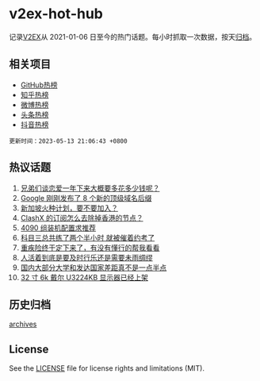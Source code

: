 # v2ex-hot-hub

 记录[V2EX](https://www.v2ex.com/)从 2021-01-06 日至今的热门话题。每小时抓取一次数据，按天[归档](archives)。
 
 ## 相关项目

- [GitHub热榜](https://github.com/lonnyzhang423/github-hot-hub)
- [知乎热榜](https://github.com/lonnyzhang423/zhihu-hot-hub)
- [微博热榜](https://github.com/lonnyzhang423/weibo-hot-hub)
- [头条热榜](https://github.com/lonnyzhang423/toutiao-hot-hub)
- [抖音热榜](https://github.com/lonnyzhang423/douyin-hot-hub)


 `更新时间：2023-05-13 21:06:43 +0800`

## 热议话题

1. [兄弟们谈恋爱一年下来大概要多花多少钱呢？](https://www.v2ex.com/t/939678)
1. [Google 刚刚发布了 8 个新的顶级域名后缀](https://www.v2ex.com/t/939672)
1. [新加坡火种计划，要不要加入？](https://www.v2ex.com/t/939666)
1. [ClashX 的订阅怎么去除掉香港的节点？](https://www.v2ex.com/t/939685)
1. [4090 组装机配置求推荐](https://www.v2ex.com/t/939695)
1. [科目三总共练了两个半小时 就被催着约考了](https://www.v2ex.com/t/939702)
1. [重疾险终于定下来了，有没有懂行的帮我看看](https://www.v2ex.com/t/939762)
1. [人活着到底是要及时行乐还是需要未雨绸缪](https://www.v2ex.com/t/939703)
1. [国内大部分大学和发达国家差距真不是一点半点](https://www.v2ex.com/t/939753)
1. [32 寸 6k 戴尔 U3224KB 显示器已经上架](https://www.v2ex.com/t/939654)

## 历史归档

[archives](archives)

## License

See the [LICENSE](LICENSE) file for license rights and limitations (MIT).
